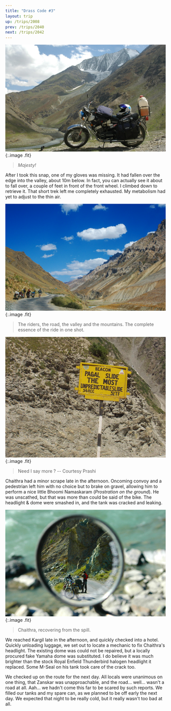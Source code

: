 ```yaml
---
title: "Drass Code #3"
layout: trip
up: /trips/2008
prev: /trips/2040
next: /trips/2042
---
```


![DSC_0240.JPG](/images/photos/DSC_0240.JPG 'DSC_0240.JPG'){:.image .fit}

>  _Majesty!_
  
After I took this snap, one of my gloves was missing. It had             fallen over the edge into the valley, about 10m below. In fact,             you can actually see it about to fall over, a couple of feet in             front of the front wheel. I climbed down to retrieve it. That             short trek left me completely exhausted. My metabolism had yet             to adjust to the thin air. 

![DSC_0243.JPG](/images/photos/DSC_0243.JPG 'DSC_0243.JPG'){:.image .fit}

>  The riders, the road, the valley and the             mountains. The complete essence of the ride in one shot. 

![P2010091.JPG](/images/photos/P2010091.JPG 'P2010091.JPG'){:.image .fit}

>  Need I say more ? -- Courtesy Prashi 

Chaithra had a minor scrape late in the afternoon. Oncoming             convoy and a pedestrian left him with no choice but to brake on             gravel, allowing him to perform a nice little Bhoomi Namaskaram (_Prostration on the ground_).             He was unscathed, but that was more than could be said of the             bike. The headlight &amp; dome were smashed in, and the tank was             cracked and leaking.

![DSC_0244.JPG](/images/photos/DSC_0244.JPG 'DSC_0244.JPG'){:.image .fit}

>  Chaithra, recovering from the spill. 

We reached Kargil late in the afternoon, and quickly checked             into a hotel. Quickly unloading luggage, we set out to locate a             mechanic to fix Chaithra's headlight. The existing dome was             could not be repaired, but a locally procured fake Yamaha dome             was substituted. I do believe it was much brighter than the             stock Royal Enfield Thunderbird halogen headlight it replaced.             Some M-Seal on his tank took care of the crack too.

We checked up on the route for the next day. All locals were             unanimous on one thing, that Zanskar was unapproachable, and the             road... well... wasn't a road at all. Aah... we hadn't come this             far to be scared by such reports. We filled our tanks and my             spare can, as we planned to be off early the next day. We             expected that night to be really cold, but it really wasn't too             bad at all.


